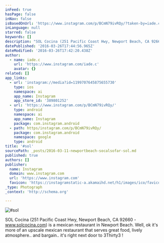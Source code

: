 ```yaml
---
inFeed: true
hasPage: false
inNav: false
isBasedOnUrl: 'https://www.instagram.com/p/BCmN79ivRQy/?taken-by=iade.c'
inLanguage: null
starred: false
keywords: []
description: "SOL Cocina (251 Pacific Coast Hwy, Newport Beach, CA 92660 - www.solcocina.com) is a mexican restaurant in Newport Beach. Well, ok it's more of an upscale mexican restaurant that serves great food, lively atmosphere.. and bargain.. it's right next door to 3Thirty3 !"
datePublished: '2016-03-26T17:44:56.965Z'
dateModified: '2016-03-26T17:42:20.438Z'
author:
  - name: iade.c
    url: 'https://www.instagram.com/iade.c'
    avatar: {}
related: []
app_links:
  - url: 'instagram://media?id=1199707645875655730'
    type: ios
    namespace: ai
    app_name: Instagram
    app_store_id: '389801252'
  - url: 'https://www.instagram.com/p/BCmN79ivRQy/'
    type: android
    namespace: ai
    app_name: Instagram
    package: com.instagram.android
  - path: https/instagram.com/p/BCmN79ivRQy/
    package: com.instagram.android
    namespace: google
    type: android
title: '#sol'
sourcePath: _posts/2016-03-11-newportbeach-socalsofar-sol.md
published: true
authors: []
publisher:
  name: Instagram
  domain: www.instagram.com
  url: 'https://www.instagram.com'
  favicon: 'https://instagramstatic-a.akamaihd.net/h1/images/ico/favicon.ico/7cdab0872b15.ico'
_type: Photograph
_context: 'http://schema.org'

---
```

![#sol](https://s3-us-west-2.amazonaws.com/the-grid-img/p/d1ebc2b00a6b8175f6fd84e0c04ee508ccd8756f.jpg)

SOL Cocina (251 Pacific Coast Hwy, Newport Beach, CA 92660 - www.solcocina.com) is a mexican restaurant in Newport Beach. Well, ok it's more of an upscale mexican restaurant that serves great food, lively atmosphere.. and bargain.. it's right next door to 3Thirty3 !